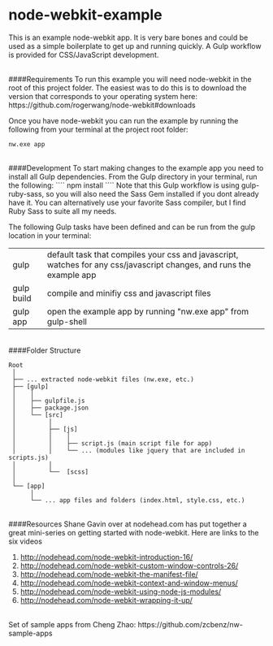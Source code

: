 node-webkit-example
===================
This is an example node-webkit app.  It is very bare bones and could be used as a simple boilerplate to get up and running quickly.  A Gulp workflow is provided for CSS/JavaScript development.

<br>
####Requirements
To run this example you will need node-webkit in the root of this project folder.  The easiest was to do this is to download the version that corresponds to your operating system here:<br>
https://github.com/rogerwang/node-webkit#downloads

Once you have node-webkit you can run the example by running the following from your terminal at the project root folder:
````
nw.exe app
````

<br>
####Development
To start making changes to the example app you need to install all Gulp dependencies.  From the Gulp directory in your terminal, run the following:
````
npm install
````
Note that this Gulp workflow is using gulp-ruby-sass, so you will also need the Sass Gem installed if you dont already have it.  You can alternatively use your favorite Sass compiler, but I find Ruby Sass to suite all my needs.

The following Gulp tasks have been defined and can be run from the gulp location in your terminal:

<table>
  <tr>
    <td>gulp</td>
    <td>default task that compiles your css and javascript, watches for any css/javascript changes, and runs the example app</td>
  </tr>
  <tr>
    <td>gulp build</td>
    <td>compile and minifiy css and javascript files</td>
  </tr>
  <tr>
    <td>gulp app</td>
    <td>open the example app by running "nw.exe app" from gulp-shell</td>
  </tr>
</table>

<br>
####Folder Structure

````
Root
 │
 ├── ... extracted node-webkit files (nw.exe, etc.)
 ├── [gulp]
 │    │
 │    ├── gulpfile.js
 │    ├── package.json
 │    └── [src]
 │         │
 │         ├── [js]
 │         │    │
 │         │    ├── script.js (main script file for app)
 │         │    └── ... (modules like jquery that are included in scripts.js)
 │         │
 │         └──  [scss]
 │  
 └── [app]
      │
      └── ... app files and folders (index.html, style.css, etc.)
````

<br>
####Resources
Shane Gavin over at nodehead.com has put together a great mini-series on getting started with node-webkit.  Here are links to the six videos

1. http://nodehead.com/node-webkit-introduction-16/
2. http://nodehead.com/node-webkit-custom-window-controls-26/
3. http://nodehead.com/node-webkit-the-manifest-file/
4. http://nodehead.com/node-webkit-context-and-window-menus/
5. http://nodehead.com/node-webkit-using-node-js-modules/
6. http://nodehead.com/node-webkit-wrapping-it-up/


<br>
Set of sample apps from Cheng Zhao:
https://github.com/zcbenz/nw-sample-apps
